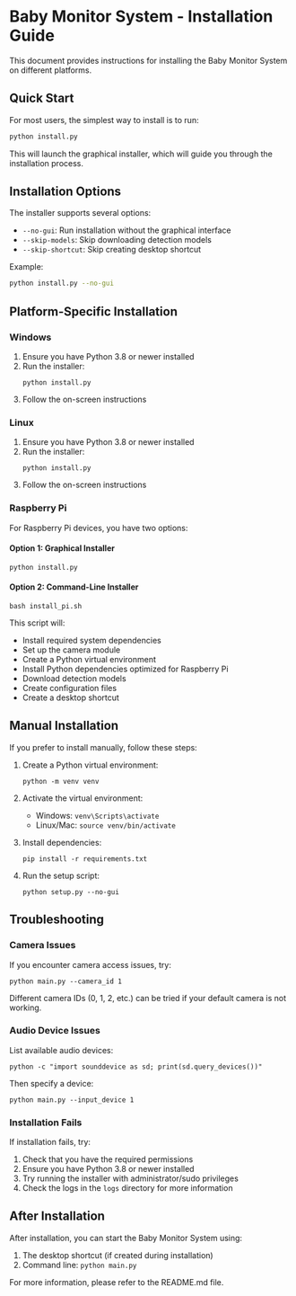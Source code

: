 # Baby Monitor System - Installation Guide

This document provides instructions for installing the Baby Monitor System on different platforms.

## Quick Start

For most users, the simplest way to install is to run:

```bash
python install.py
```

This will launch the graphical installer, which will guide you through the installation process.

## Installation Options

The installer supports several options:

- `--no-gui`: Run installation without the graphical interface
- `--skip-models`: Skip downloading detection models
- `--skip-shortcut`: Skip creating desktop shortcut

Example:
```bash
python install.py --no-gui
```

## Platform-Specific Installation

### Windows

1. Ensure you have Python 3.8 or newer installed
2. Run the installer:
   ```
   python install.py
   ```
3. Follow the on-screen instructions

### Linux

1. Ensure you have Python 3.8 or newer installed
2. Run the installer:
   ```
   python install.py
   ```
3. Follow the on-screen instructions

### Raspberry Pi

For Raspberry Pi devices, you have two options:

#### Option 1: Graphical Installer
```
python install.py
```

#### Option 2: Command-Line Installer
```
bash install_pi.sh
```

This script will:
- Install required system dependencies
- Set up the camera module
- Create a Python virtual environment
- Install Python dependencies optimized for Raspberry Pi
- Download detection models
- Create configuration files
- Create a desktop shortcut

## Manual Installation

If you prefer to install manually, follow these steps:

1. Create a Python virtual environment:
   ```
   python -m venv venv
   ```

2. Activate the virtual environment:
   - Windows: `venv\Scripts\activate`
   - Linux/Mac: `source venv/bin/activate`

3. Install dependencies:
   ```
   pip install -r requirements.txt
   ```

4. Run the setup script:
   ```
   python setup.py --no-gui
   ```

## Troubleshooting

### Camera Issues

If you encounter camera access issues, try:

```
python main.py --camera_id 1
```

Different camera IDs (0, 1, 2, etc.) can be tried if your default camera is not working.

### Audio Device Issues

List available audio devices:

```
python -c "import sounddevice as sd; print(sd.query_devices())"
```

Then specify a device:

```
python main.py --input_device 1
```

### Installation Fails

If installation fails, try:

1. Check that you have the required permissions
2. Ensure you have Python 3.8 or newer installed
3. Try running the installer with administrator/sudo privileges
4. Check the logs in the `logs` directory for more information

## After Installation

After installation, you can start the Baby Monitor System using:

1. The desktop shortcut (if created during installation)
2. Command line: `python main.py`

For more information, please refer to the README.md file. 